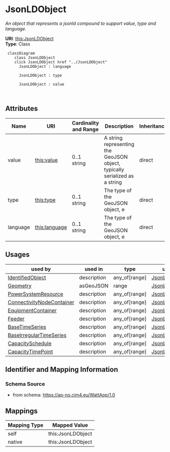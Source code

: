 # JsonLDObject


_An object that represents a jsonld compound to support value, type and language._





**URI**: [this:JsonLDObject](https://ap-no.cim4.eu/WattApp/1.0#JsonLDObject)<br />
**Type**: Class




```mermaid
 classDiagram
    class JsonLDObject
    click JsonLDObject href "../JsonLDObject"
      JsonLDObject : language
        
      JsonLDObject : type
        
      JsonLDObject : value
        
      
```




<!-- no inheritance hierarchy -->


## Attributes


| Name | URI | Cardinality and Range | Description | Inheritance |
| ---  | --- | --- | --- | --- |
| value | [this:value](https://ap-no.cim4.eu/WattApp/1.0#value) | 0..1 <br />  string  | A string representing the GeoJSON object, typically serialized as a string | direct |
| type | [this:type](https://ap-no.cim4.eu/WattApp/1.0#type) | 0..1 <br />  string  | The type of the GeoJSON object, e | direct |
| language | [this:language](https://ap-no.cim4.eu/WattApp/1.0#language) | 0..1 <br />  string  | The type of the GeoJSON object, e | direct |





## Usages

| used by | used in | type | used |
| ---  | --- | --- | --- |
| [IdentifiedObject](IdentifiedObject.md) | description | any_of[range] | [JsonLDObject](JsonLDObject.md) |
| [Geometry](Geometry.md) | asGeoJSON | range | [JsonLDObject](JsonLDObject.md) |
| [PowerSystemResource](PowerSystemResource.md) | description | any_of[range] | [JsonLDObject](JsonLDObject.md) |
| [ConnectivityNodeContainer](ConnectivityNodeContainer.md) | description | any_of[range] | [JsonLDObject](JsonLDObject.md) |
| [EquipmentContainer](EquipmentContainer.md) | description | any_of[range] | [JsonLDObject](JsonLDObject.md) |
| [Feeder](Feeder.md) | description | any_of[range] | [JsonLDObject](JsonLDObject.md) |
| [BaseTimeSeries](BaseTimeSeries.md) | description | any_of[range] | [JsonLDObject](JsonLDObject.md) |
| [BaseIrregularTimeSeries](BaseIrregularTimeSeries.md) | description | any_of[range] | [JsonLDObject](JsonLDObject.md) |
| [CapacitySchedule](CapacitySchedule.md) | description | any_of[range] | [JsonLDObject](JsonLDObject.md) |
| [CapacityTimePoint](CapacityTimePoint.md) | description | any_of[range] | [JsonLDObject](JsonLDObject.md) |






## Identifier and Mapping Information







### Schema Source


* from schema: https://ap-no.cim4.eu/WattApp/1.0





## Mappings

| Mapping Type | Mapped Value |
| ---  | ---  |
| self | this:JsonLDObject |
| native | this:JsonLDObject |




